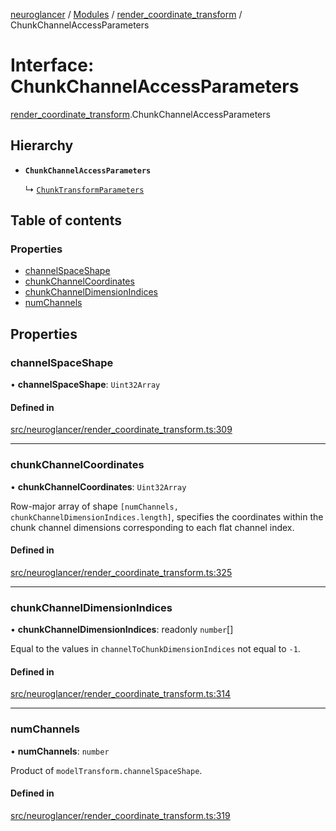 [neuroglancer](../README.md) / [Modules](../modules.md) / [render\_coordinate\_transform](../modules/render_coordinate_transform.md) / ChunkChannelAccessParameters

# Interface: ChunkChannelAccessParameters

[render_coordinate_transform](../modules/render_coordinate_transform.md).ChunkChannelAccessParameters

## Hierarchy

- **`ChunkChannelAccessParameters`**

  ↳ [`ChunkTransformParameters`](render_coordinate_transform.ChunkTransformParameters.md)

## Table of contents

### Properties

- [channelSpaceShape](render_coordinate_transform.ChunkChannelAccessParameters.md#channelspaceshape)
- [chunkChannelCoordinates](render_coordinate_transform.ChunkChannelAccessParameters.md#chunkchannelcoordinates)
- [chunkChannelDimensionIndices](render_coordinate_transform.ChunkChannelAccessParameters.md#chunkchanneldimensionindices)
- [numChannels](render_coordinate_transform.ChunkChannelAccessParameters.md#numchannels)

## Properties

### channelSpaceShape

• **channelSpaceShape**: `Uint32Array`

#### Defined in

[src/neuroglancer/render_coordinate_transform.ts:309](https://github.com/ActiveBrainAtlas2/neuroglancer/blob/8fef58ad/src/neuroglancer/render_coordinate_transform.ts#L309)

___

### chunkChannelCoordinates

• **chunkChannelCoordinates**: `Uint32Array`

Row-major array of shape `[numChannels, chunkChannelDimensionIndices.length]`, specifies the
coordinates within the chunk channel dimensions corresponding to each flat channel index.

#### Defined in

[src/neuroglancer/render_coordinate_transform.ts:325](https://github.com/ActiveBrainAtlas2/neuroglancer/blob/8fef58ad/src/neuroglancer/render_coordinate_transform.ts#L325)

___

### chunkChannelDimensionIndices

• **chunkChannelDimensionIndices**: readonly `number`[]

Equal to the values in `channelToChunkDimensionIndices` not equal to `-1`.

#### Defined in

[src/neuroglancer/render_coordinate_transform.ts:314](https://github.com/ActiveBrainAtlas2/neuroglancer/blob/8fef58ad/src/neuroglancer/render_coordinate_transform.ts#L314)

___

### numChannels

• **numChannels**: `number`

Product of `modelTransform.channelSpaceShape`.

#### Defined in

[src/neuroglancer/render_coordinate_transform.ts:319](https://github.com/ActiveBrainAtlas2/neuroglancer/blob/8fef58ad/src/neuroglancer/render_coordinate_transform.ts#L319)
